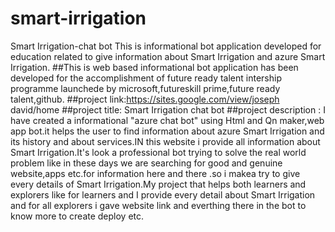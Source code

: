 # smart-irrigation
Smart Irrigation-chat bot This is informational bot application developed for education related to give information about Smart Irrigation  and azure Smart Irrigation. ##This is web based informational bot application has been developed for the accomplishment of future ready talent intership programme launchede by microsoft,futureskill prime,future ready talent,github. ##project link:https://sites.google.com/view/joseph david/home ##project title: Smart Irrigation chat bot ##project description : I have created a informational "azure chat bot" using Html and Qn maker,web app bot.it helps the user to find information about azure Smart Irrigation and its history and about services.IN this website i provide all information about Smart Irrigation.It's look a professional bot trying to solve the real world problem like in these days we are searching for good and genuine website,apps etc.for information here and there .so i makea try to give every details of Smart Irrigation.My project that helps both learners and explorers like for learners and I provide every detail about Smart Irrigation and for all explorers i gave website link and everthing there in the bot to know more to create deploy etc. 

